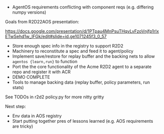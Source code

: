 * AgentOS requirements conflicting with component reqs (e.g. differing numpy versions)


Goals from R2D22AOS presentation: 

https://docs.google.com/presentation/d/1PTpau4MnPsuTHqvLvFzoVnjfp1rlxETwSehd1w_IFGk/edit#slide=id.ge1071245f3_0_57

* Store enough spec info in the registry to support R2D2
* Machinery to reconstitute a spec and feed it to agent/policy
* Implement save/restore for replay buffer and the backing nets to allow `agentos {learn,run}` to function
* Port the the core functionality of the Acme R2D2 agent to a separate repo and register it with ACR
* DEMO COMPLETE
* Tools to manage backing data (replay buffer, policy parameters, run stats)


See TODOs in r2d2 policy.py for more nitty gritty


Next step:
* Env data in AOS registry
* Start putting together pres of lessons learned (e.g. AOS requirements are tricky)
